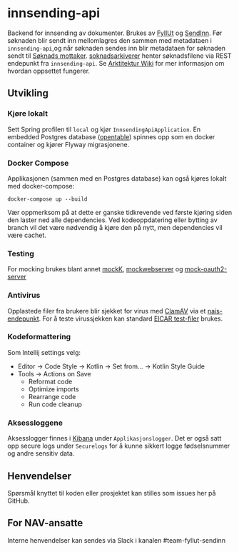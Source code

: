 # innsending-api

Backend for innsending av dokumenter. Brukes av [FyllUt](https://github.com/navikt/skjemabygging-formio)
og [SendInn](https://github.com/navikt/send-inn-frontend). Før søknaden blir sendt inn mellomlagres den sammen med
metadataen i `innsending-api`,og når søknaden sendes inn blir metadataen for søknaden sendt
til [Søknads mottaker](https://github.com/navikt/soknadsmottaker). [soknadsarkiverer](https://github.com/navikt/soknadsarkiverer)
henter søknadsfilene via REST endepunkt fra `innsending-api`.
Se [Arktitektur Wiki](https://github.com/navikt/archiving-infrastructure/wiki) for mer informasjon om hvordan oppsettet
fungerer.

## Utvikling

### Kjøre lokalt

Sett Spring profilen til `local` og kjør `InnsendingApiApplication`. En embedded Postgres
database ([opentable](https://github.com/opentable/otj-pg-embedded)) spinnes opp som en docker
container og kjører Flyway migrasjonene.

### Docker Compose

Applikasjonen (sammen med en Postgres database) kan også kjøres lokalt med docker-compose:

```
docker-compose up --build
```

Vær oppmerksom på at dette er ganske tidkrevende ved første kjøring siden den laster ned alle dependencies.
Ved kodeoppdatering eller bytting av branch vil det være nødvendig å kjøre den på nytt, men dependencies vil være
cachet.

### Testing

For mocking brukes blant
annet [mockK](https://mockk.io/), [mockwebserver](https://github.com/square/okhttp/tree/master/mockwebserver)
og [mock-oauth2-server](https://github.com/navikt/mock-oauth2-server)

### Antivirus

Opplastede filer fra brukere blir sjekket for virus med [ClamAV](https://www.clamav.net/) via
et [nais-endepunkt](https://docs.nais.io/security/antivirus/).
For å teste virussjekken kan standard [EICAR test-filer](https://github.com/fire1ce/eicar-standard-antivirus-test-files)
brukes.

### Kodeformattering

Som Intellij settings velg:

- Editor -> Code Style -> Kotlin -> Set from... -> Kotlin Style Guide
- Tools -> Actions on Save
	- Reformat code
	- Optimize imports
	- Rearrange code
	- Run code cleanup

### Aksessloggene

Aksesslogger finnes i [Kibana](https://logs.adeo.no) under `Applikasjonslogger`.
Det er også satt opp secure logs under `Securelogs` for å kunne sikkert logge fødselsnummer og andre sensitiv data.

## Henvendelser

Spørsmål knyttet til koden eller prosjektet kan stilles som issues her på GitHub.

## For NAV-ansatte

Interne henvendelser kan sendes via Slack i kanalen #team-fyllut-sendinn
